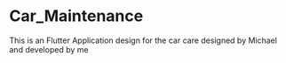 # Car_Maintenance
This is an Flutter Application design for the car care designed by Michael and developed by me
